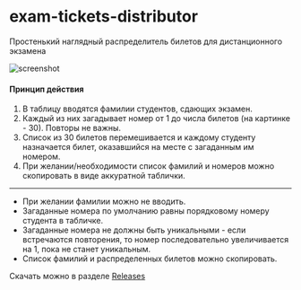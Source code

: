 # exam-tickets-distributor
Простенький наглядный распределитель билетов для дистанционного экзамена

![screenshot](https://user-images.githubusercontent.com/5108025/103782522-9efa4000-5048-11eb-8e08-ed32bfcc6fb7.png)

#### Принцип действия

1. В таблицу вводятся фамилии студентов, сдающих экзамен.
2. Каждый из них загадывает номер от 1 до числа билетов (на картинке - 30). Повторы не важны.
3. Список из 30 билетов перемешивается и каждому студенту назначается билет, оказавшийся на месте с загаданным им номером.
4. При желании/необходимости список фамилий и номеров можно скопировать в виде аккуратной таблички.

-------------

* При желании фамилии можно не вводить.
* Загаданные номера по умолчанию равны порядковому номеру студента в табличке.
* Загаданные номера не должны быть уникальными - если встречаются повторения, то номер последовательно увеличивается на 1, пока не станет уникальным.
* Список фамилий и распределенных билетов можно скопировать.

Скачать можно в разделе [Releases](https://github.com/xtotdam/exam-tickets-distributor/releases)
